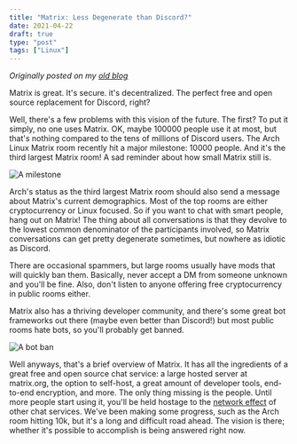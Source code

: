 ```yaml
---
title: "Matrix: Less Degenerate than Discord?"
date: 2021-04-22
draft: true
type: "post"
tags: ["Linux"]
---
```



*Originally posted on my [old blog](https://git.exozy.me/Ta180m/blog/src/branch/main/_posts/2021-04-22-matrix-less-degenerate-than-discord.md)*


Matrix is great. It's secure. it's decentralized. The perfect free and open source replacement for Discord, right?

Well, there's a few problems with this vision of the future. The first? To put it simply, no one uses Matrix. OK, maybe 100000 people use it at most, but that's nothing compared to the tens of millions of Discord users. The Arch Linux Matrix room recently hit a major milestone: 10000 people. And it's the third largest Matrix room! A sad reminder about how small Matrix still is.

![A milestone](/img/arch-matrix-room.png)

Arch's status as the third largest Matrix room should also send a message about Matrix's current demographics. Most of the top rooms are either cryptocurrency or Linux focused. So if you want to chat with smart people, hang out on Matrix! The thing about all conversations is that they devolve to the lowest common denominator of the participants involved, so Matrix conversations can get pretty degenerate sometimes, but nowhere as idiotic as Discord.

There are occasional spammers, but large rooms usually have mods that will quickly ban them. Basically, never accept a DM from someone unknown and you'll be fine. Also, don't listen to anyone offering free cryptocurrency in public rooms either.

Matrix also has a thriving developer community, and there's some great bot frameworks out there (maybe even better than Discord!) but most public rooms hate bots, so you'll probably get banned.

![A bot ban](/img/matrix-bot-ban.png)

Well anyways, that's a brief overview of Matrix. It has all the ingredients of a great free and open source chat service: a large hosted server at matrix.org, the option to self-host, a great amount of developer tools, end-to-end encryption, and more. The only thing missing is the people. Until more people start using it, you'll be held hostage to the [network effect](https://en.wikipedia.org/wiki/Network_effect) of other chat services. We've been making some progress, such as the Arch room hitting 10k, but it's a long and difficult road ahead. The vision is there; whether it's possible to accomplish is being answered right now.

